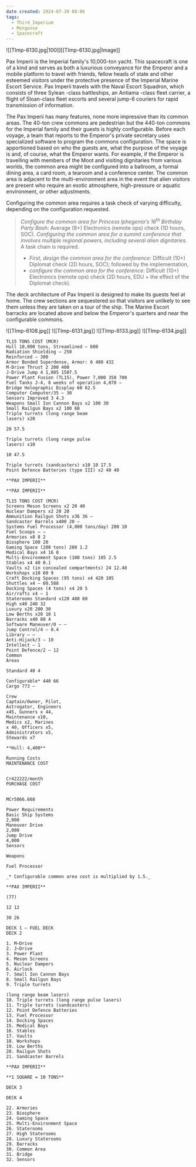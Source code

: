 ```yaml
---
date created: 2024-07-30 08:06
tags:
  - Third_Imperium
  - Mongoose
  - Spacecraft
---
```


![[TImp-6130.jpg|100]][[TImp-6130.jpg|Image]]

Pax Imperii is the Imperial family's 10,000-ton yacht. This spacecraft is one of a kind and serves as both a luxurious conveyance for the Emperor and a mobile platform to travel with friends, fellow heads of state and other esteemed visitors under the protective presence of the Imperial Marine Escort Service. Pax Imperii travels with the Naval Escort Squadron, which consists of three Sylean -class battleships, an Antiama -class fleet carrier, a flight of Sloan-class fleet escorts and several jump-6 couriers for rapid transmission of information.

The Pax Imperii has many features, none more impressive than its common areas. The 40-ton crew commons are pedestrian but the 440-ton commons for the Imperial family and their guests is highly configurable. Before each voyage, a team that reports to the Emperor's private secretary uses specialized software to program the commons configuration. The space is apportioned based on who the guests are, what the purpose of the voyage is and, of course, what the Emperor wants. For example, if the Emperor is travelling with members of the Moot and visiting dignitaries from various worlds, the common area might be configured into a ballroom, a formal dining area, a card room, a tearoom and a conference center. The common area is adjacent to the multi-environment area in the event that alien visitors are present who require an exotic atmosphere, high-pressure or aquatic environment, or other adjustments.

Configuring the common area requires a task check of varying difficulty, depending on the configuration requested.

> _Configure the common area for Princess Iphegenia's 16<sup>th</sup>  Birthday Party Bash_: Average (8+) Electronics (remote ops) check (1D hours, SOC).
> _Configuring the common area for a summit conference that involves multiple regional powers, including several alien dignitaries._ A task chain is required.
>
> - _First, design the common area for the conference:_ Difficult (10+) Diplomat check (2D hours, SOC); followed by the implementation,
> - _configure the common area for the conference_: Difficult (10+) Electronics (remote ops) check (2D hours, EDU + the effect of the Diplomat check).

The deck architecture of Pax Imperii is designed to make its guests feel at home. The crew sections are sequestered so that visitors are unlikely to see them unless they are taken on a tour of the ship. The Marine Escort barracks are located above and below the Emperor's quarters and near the configurable commons.

![[TImp-6108.jpg]]
![[TImp-6131.jpg]]
![[TImp-6133.jpg]]
![[TImp-6134.jpg]]

```
TL15 TONS COST (MCR)
Hull 10,000 tons, Streamlined — 600
Radiation Shielding — 250
Reinforced — 300
Armor Bonded Superdense, Armor: 6 480 432
M-Drive Thrust 2 200 400
J-Drive Jump 4 1,005 1507.5
Power Plant Fusion (TL15), Power 7,000 350 700
Fuel Tanks J-4, 8 weeks of operation 4,070 —
Bridge Holographic Display 60 62.5
Computer Computer/35 — 30
Sensors Improved 3 4.3
Weapons Small Ion Cannon Bays x2 100 30
Small Railgun Bays x2 100 60
Triple turrets (long range beam
lasers) x20

20 57.5

Triple turrets (long range pulse
lasers) x10

10 47.5

Triple turrets (sandcasters) x10 10 17.5
Point Defence Batteries (type III) x2 40 40

**PAX IMPERII**

**PAX IMPERII**

TL15 TONS COST (MCR)
Screens Meson Screens x2 20 40
Nuclear Dampers x2 20 20
Ammunition Railgun Shots x36 36 —
Sandcaster Barrels x400 20 —
Systems Fuel Processor (4,000 tons/day) 200 10
Fuel Scoops — —
Armories x8 8 2
Biosphere 100 20
Gaming Space (200 tons) 200 1.2
Medical Bays x4 16 8
Multi-Environment Space (100 tons) 105 2.5
Stables x4 40 0.1
Vaults x2 (in concealed compartments) 24 12.48
Workshops x10 60 9
Craft Docking Spaces (95 tons) x4 420 105
Shuttles x4 — 60.588
Docking Spaces (4 tons) x4 20 5
Air/rafts x4 — 1
Staterooms Standard x120 480 60
High x40 240 32
Luxury x20 200 30
Low Berths x20 10 1
Barracks x40 80 4
Software Maneuver/0 — —
Jump Control/4 — 0.4
Library — —
Anti-Hijack/3 — 10
Intellect — 1
Point Defence/2 — 12
Common
Areas

Standard 40 4

Configurable* 440 66
Cargo 773 —

Crew
Captain/Owner, Pilot,
Astrogator, Engineers
x45, Gunners x 44,
Maintenance x10,
Medics x2, Marines
x 40, Officers x5,
Administrators x5,
Stewards x7

**Hull: 4,400**

Running Costs
MAINTENANCE COST


Cr422222/month
PURCHASE COST


MCr5066.668

Power Requirements
Basic Ship Systems
2,000
Maneuver Drive
2,000
Jump Drive
4,000
Sensors

Weapons

Fuel Processor

_* Configurable common area cost is multiplied by 1.5._

**PAX IMPERII**

(77)

12 12

30 26

DECK 1 – FUEL DECK
DECK 2

1. M–Drive
2. J–Drive
3. Power Plant
4. Meson Screens
5. Nuclear Dampers
6. Airlock
7. Small Ion Cannon Bays
8. Small Railgun Bays
9. Triple turrets

(long range beam lasers)
10. Triple turrets (long range pulse lasers)
11. Triple turrets (sandcasters)
12. Point Defence Batteries
13. Fuel Processor
14. Docking Spaces
15. Medical Bays
16. Stables
17. Vaults
18. Workshops
19. Low Berths
20. Railgun Shots
21. Sandcaster Barrels

**PAX IMPERII**

**1 SQUARE = 10 TONS**

DECK 3

DECK 4

22. Armories
23. Biosphere
24. Gaming Space
25. Multi-Environment Space
26. Staterooms
27. High Staterooms
28. Luxury Staterooms
29. Barracks
30. Common Area
31. Bridge
32. Sensors

```
